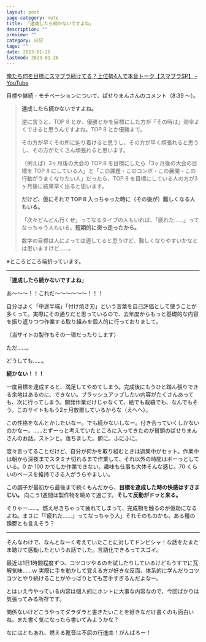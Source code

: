 ```yaml
---
layout: post
page-category: note
title: 「達成したら続かないですよね」
description: ""
preview: ""
category: 日記
tags: ""
date: 2023-01-26
lastmod: 2023-01-26
---
```


[俺たち何を目標にスマブラ続けてる？上位勢4人で本音トーク【スマブラSP】 - YouTube](https://www.youtube.com/watch?v=2CBiF1ivnVU)

目標や継続・モチベーションについて、ぱせりまんさんのコメント（8:39 ～）。

> **達成したら続かないですよね。**
>
> 逆に言うと、TOP 8 とか、優勝とかを目標にした方が「その時は」効率よくできると思うんですよね。TOP 8 とか優勝まで。
>
> その方が早くその所に辿り着けると思うし、その方が早く頑張れると思うし、その方がたくさん頑張れると思います。
>
> （例えば）3ヶ月後の大会の TOP 8 を目標にしたら「3ヶ月後の大会の目標を TOP 8 にしている人」と「この課題・このコンボ・この展開・この行動がうまくなりたい人」だったら、TOP 8 を目標にしている人の方が3ヶ月後に結果早く出ると思います。
>
> **だけど、仮にそれで TOP 8 入っちゃった時に（その後が）難しくなる人もいる。**
>
> 「次々どんどん行くぜ」ってなるタイプの人もいれば、「疲れた……」ってなっちゃう人もいる。**短期的に突っ走ったから。**
>
> 数字の目標は人によっては適してると思うけど、難しくなりやすいかなとは思いますけど……。

※ところどころ端折っています。

---

「**達成したら続かないですよね**」

あ～～～！！これだ～～～～～～！！！

自分はよく「中途半端」「付け焼き刃」という言葉を自己評価として使うことが多くって。実際にその通りだと思っているので、去年度からもっと基礎的な内容を振り返りつつ作業する取り組みを個人的に行っておりまして。

（当サイトの製作もその一環だったりします）

ただ……。

どうしても……。

**続かない！！！**

一度目標を達成すると、満足してやめてしまう。完成後にもうひと踏ん張りできる余地はあるのに、できない。ブラッシュアップしたい内容がたくさんあっても、次に行ってしまう。開発作業だけじゃなくて、絵でも裁縫でも、なんでもそう。このサイトももう2ヶ月放置しているからな（えへへ）。

この性格をなんとかしたいなー。でも続かないしなー。付き合っていくしかないのかなー。……とずーっと考えていたところに入ってきたのが冒頭のぱせりまんさんのお話。ストンと。落ちました。腑に。ふにふに。

度々言ってることだけど、自分が何かを取り組むときは過集中がセット。作業中は朝から深夜までスタミナ切れるまで作業して、それ以外の時間はボーっとしている。0 か 100 かでしか作業できない。趣味も仕事も大体そんな感じ。70 くらいのペースを維持できる人がうらやましい。

この調子が最初から最後まで続くもんだから、**目標を達成した時の快感はすさまじい。** 向こう1週間は製作物を眺めて過ごす。**そして反動がドッと来る。**

そりゃー……。燃え尽きちゃって疲れてしまって、完成物を触るのが億劫になるよね。まさに「『疲れた……』ってなっちゃう人」それそのものかも。ある種の躁鬱とも言えそう？

---

そんなわけで、なんとなーく考えていたことに対してドンピシャ！な話をたまたま聴けて感動したというお話でした。言語化できるってスゴイ。

最近は1日1時間程度ずつ、コツコツやるのを試したりしているけどもうすでに瓦解気味……ｗ 実際に手を動かして覚える方が好きな反面、体系的に学んだりコツコツとやり続けることがやっぱりとても苦手すぎるんだよなー。

とはいえ今やっている内容は個人的にホントに大事な内容なので、今回ばかりは気張ってみる所存です。

関係ないけどこうやってダラダラと書きたいことを好きなだけ書くのも面白いね。また書く気になったら書いてみようかな？

なにはともあれ、燃える靴音は不屈の行進曲！がんばろー！
